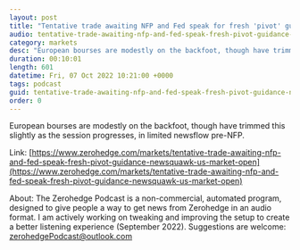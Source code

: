 ```yaml
---
layout: post
title: "Tentative trade awaiting NFP and Fed speak for fresh 'pivot' guidance - Newsquawk US Market Open"
audio: tentative-trade-awaiting-nfp-and-fed-speak-fresh-pivot-guidance-newsquawk-us-market-open-0
category: markets
desc: "European bourses are modestly on the backfoot, though have trimmed this slightly as the session progresses, in limited newsflow pre-NFP."
duration: 00:10:01
length: 601
datetime: Fri, 07 Oct 2022 10:21:00 +0000
tags: podcast
guid: tentative-trade-awaiting-nfp-and-fed-speak-fresh-pivot-guidance-newsquawk-us-market-open-0
order: 0
---
```

European bourses are modestly on the backfoot, though have trimmed this slightly as the session progresses, in limited newsflow pre-NFP.

Link: [https://www.zerohedge.com/markets/tentative-trade-awaiting-nfp-and-fed-speak-fresh-pivot-guidance-newsquawk-us-market-open](https://www.zerohedge.com/markets/tentative-trade-awaiting-nfp-and-fed-speak-fresh-pivot-guidance-newsquawk-us-market-open)

About: The Zerohedge Podcast is a non-commercial, automated program, designed to give people a way to get news from Zerohedge in an audio format.  I am actively working on tweaking and improving the setup to create a better listening experience (September 2022).  Suggestions are welcome: [zerohedgePodcast@outlook.com](mailto:zerohedgePodcast@outlook.com)